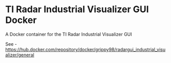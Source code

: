 # TI Radar Industrial Visualizer GUI Docker

A Docker container for the TI Radar Industrial Visualizer GUI

See -
https://hub.docker.com/repository/docker/grippy98/radargui_industrial_visualizer/general
